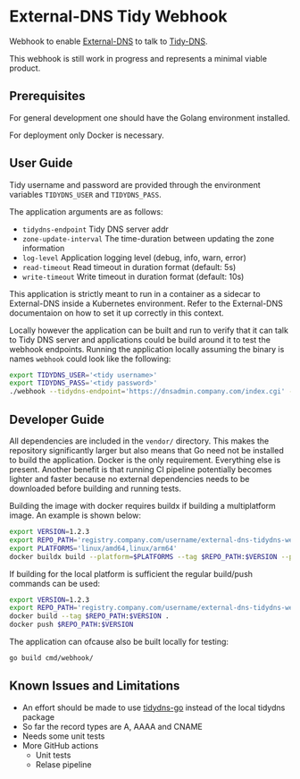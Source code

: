 # External-DNS Tidy Webhook

Webhook to enable
[External-DNS](https://github.com/kubernetes-sigs/external-dns) to talk to
[Tidy-DNS](https://www.netic.dk/).

This webhook is still work in progress and represents a minimal viable product.

## Prerequisites

For general development one should have the Golang environment installed.

For deployment only Docker is necessary.

## User Guide

Tidy username and password are provided through the environment variables
`TIDYDNS_USER` and `TIDYDNS_PASS`.

The application arguments are as follows:

- `tidydns-endpoint` Tidy DNS server addr
- `zone-update-interval` The time-duration between updating the zone information
- `log-level` Application logging level (debug, info, warn, error)
- `read-timeout` Read timeout in duration format (default: 5s)
- `write-timeout` Write timeout in duration format (default: 10s)

This application is strictly meant to run in a container as a sidecar to
External-DNS inside a Kubernetes environment. Refer to the External-DNS
documentaion on how to set it up correctly in this context.

Locally however the application can be built and run to verify that it can talk
to Tidy DNS server and applications could be build around it to test the webhook
endpoints. Running the application locally assuming the binary is names
`webhook` could look like the following:

```sh
export TIDYDNS_USER='<tidy username>'
export TIDYDNS_PASS='<tidy password>'
./webhook --tidydns-endpoint='https://dnsadmin.company.com/index.cgi' --zone-update-interval='10m' --log-level='info'
```

## Developer Guide

All dependencies are included in the `vendor/` directory. This makes the
repository significantly larger but also means that Go need not be installed to
build the application. Docker is the only requirement. Everything else is
present. Another benefit is that running CI pipeline potentially becomes lighter
and faster because no external dependencies needs to be downloaded before
building and running tests.

Building the image with docker requires buildx if building a multiplatform
image. An example is shown below:

```sh
export VERSION=1.2.3
export REPO_PATH='registry.company.com/username/external-dns-tidydns-webhook'
export PLATFORMS='linux/amd64,linux/arm64'
docker buildx build --platform=$PLATFORMS --tag $REPO_PATH:$VERSION --push .
```

If building for the local platform is sufficient the regular build/push commands
can be used:

```sh
export VERSION=1.2.3
export REPO_PATH='registry.company.com/username/external-dns-tidydns-webhook'
docker build --tag $REPO_PATH:$VERSION .
docker push $REPO_PATH:$VERSION
```

The application can ofcause also be built locally for testing:

```sh
go build cmd/webhook/
```

## Known Issues and Limitations

- An effort should be made to use
  [tidydns-go](https://github.com/neticdk/tidydns-go) instead of the local
  tidydns package
- So far the record types are A, AAAA and CNAME
- Needs some unit tests
- More GitHub actions
  - Unit tests
  - Relase pipeline
